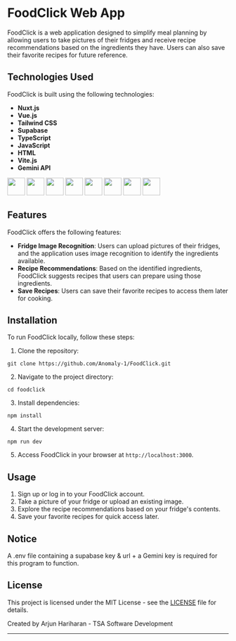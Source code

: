 # FoodClick Web App

FoodClick is a web application designed to simplify meal planning by allowing users to take pictures of their fridges and receive recipe recommendations based on the ingredients they have. Users can also save their favorite recipes for future reference.

## Technologies Used

FoodClick is built using the following technologies:

- **Nuxt.js**
- **Vue.js**
- **Tailwind CSS**
- **Supabase**
- **TypeScript**
- **JavaScript**
- **HTML** 
- **Vite.js**
- **Gemini API**

<img width=40px src="https://cdn.jsdelivr.net/gh/devicons/devicon@latest/icons/nuxtjs/nuxtjs-original.svg" />
<img width=40px src="https://cdn.jsdelivr.net/gh/devicons/devicon@latest/icons/vuejs/vuejs-original.svg" />
<img width=40px src="https://cdn.jsdelivr.net/gh/devicons/devicon@latest/icons/tailwindcss/tailwindcss-original.svg" />
<img width=40px src="https://cdn.jsdelivr.net/gh/devicons/devicon@latest/icons/supabase/supabase-original.svg" />
<img width=40px src="https://cdn.jsdelivr.net/gh/devicons/devicon@latest/icons/typescript/typescript-original.svg" />
<img width=40px src="https://cdn.jsdelivr.net/gh/devicons/devicon@latest/icons/javascript/javascript-original.svg" />
<img width=40px src="https://cdn.jsdelivr.net/gh/devicons/devicon@latest/icons/html5/html5-original.svg" />
<img width=40px src="https://cdn.jsdelivr.net/gh/devicons/devicon@latest/icons/vitejs/vitejs-original.svg" />

## Features

FoodClick offers the following features:

- **Fridge Image Recognition**: Users can upload pictures of their fridges, and the application uses image recognition to identify the ingredients available.
- **Recipe Recommendations**: Based on the identified ingredients, FoodClick suggests recipes that users can prepare using those ingredients.
- **Save Recipes**: Users can save their favorite recipes to access them later for cooking.

## Installation

To run FoodClick locally, follow these steps:

1. Clone the repository:

```git clone https://github.com/Anomaly-1/FoodClick.git```

2. Navigate to the project directory:

```cd foodclick```

3. Install dependencies:

```npm install```

4. Start the development server:

```npm run dev```

5. Access FoodClick in your browser at `http://localhost:3000`.

## Usage

1. Sign up or log in to your FoodClick account.
2. Take a picture of your fridge or upload an existing image.
3. Explore the recipe recommendations based on your fridge's contents.
4. Save your favorite recipes for quick access later.

## Notice

A .env file containing a supabase key & url + a Gemini key is required for this program to function.

## License

This project is licensed under the MIT License - see the [LICENSE](https://opensource.org/license/bsd-3-clause/) file for details.

Created by Arjun Hariharan - TSA Software Development

---